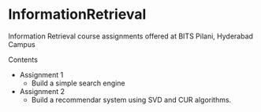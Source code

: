 # InformationRetrieval
Information Retrieval course assignments offered at BITS Pilani, Hyderabad Campus

Contents

- Assignment 1
  - Build a simple search engine
- Assignment 2
  - Build a recommendar system using SVD and CUR algorithms.
